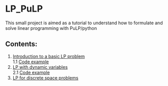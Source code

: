 # LP_PuLP
This small project is aimed as a tutorial to understand how to formulate and solve linear programming with PuLP/python

## Contents:
1. [Introduction to a basic LP problem](https://github.com/t3pleni9/LP_PuLP/blob/master/Docs/LP_1_pulp_basic_example.md)  
1.1 [Code example](https://github.com/t3pleni9/LP_PuLP/blob/master/Example/basic_example_1.py)  
2. [LP with dynamic variables](https://github.com/t3pleni9/LP_PuLP/blob/master/Docs/LP_2_with_dynamic_variables.md)  
2.1 [Code example](https://github.com/t3pleni9/LP_PuLP/blob/master/Example/pulp_with_dataframes.py)
3. [LP for discrete space problems](https://github.com/t3pleni9/LP_PuLP/blob/master/Docs/room_visit_game.md)

